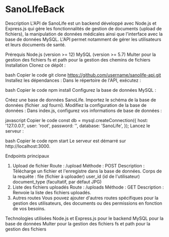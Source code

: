 # SanoLIfeBack

Description
L'API de SanoLife est un backend développé avec Node.js et Express.js qui gère les fonctionnalités de gestion de documents (upload de fichiers), la manipulation de données médicales ainsi que l'interface avec la base de données MySQL. L'API permet notamment de gérer les utilisateurs et leurs documents de santé.

Prérequis
Node.js (version >= 12)
MySQL (version >= 5.7)
Multer pour la gestion des fichiers
fs et path pour la gestion des chemins de fichiers
Installation
Clonez ce dépôt :

bash
Copier le code
git clone https://github.com/username/sanolife-api.git
Installez les dépendances : Dans le répertoire de l'API, exécutez :

bash
Copier le code
npm install
Configurez la base de données MySQL :

Créez une base de données SanoLife.
Importez le schéma de la base de données (fichier .sql fourni).
Modifiez la configuration de la base de données : Dans index.js, configurez vos informations de base de données :

javascript
Copier le code
const db = mysql.createConnection({
   host: '127.0.0.1',
   user: 'root',
   password: '',
   database: 'SanoLife',
});
Lancez le serveur :

bash
Copier le code
npm start
Le serveur est démarré sur http://localhost:3000.

Endpoints principaux
1. Upload de fichier
Route : /upload
Méthode : POST
Description : Télécharge un fichier et l'enregistre dans la base de données.
Corps de la requête :
file (fichier à uploader)
user_id (id de l'utilisateur)
document_type (facultatif, par défaut JPG)
2. Liste des fichiers uploadés
Route : /uploads
Méthode : GET
Description : Renvoie la liste des fichiers uploadés.
3. Autres routes
Vous pouvez ajouter d'autres routes spécifiques pour la gestion des utilisateurs, des documents ou des permissions en fonction de vos besoins.

Technologies utilisées
Node.js et Express.js pour le backend
MySQL pour la base de données
Multer pour la gestion des fichiers
fs et path pour la gestion des fichiers
